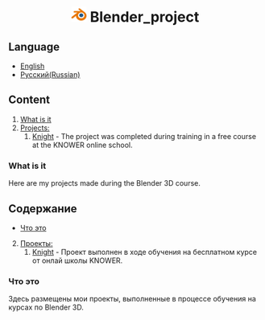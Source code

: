 <h1 align="center">
  <img src="https://github.com/devicons/devicon/blob/master/icons/blender/blender-original.svg" width="30px"/> Blender_project
</h1>

## Language
* [English](#Content)
* [Русский(Russian)](#Содержание)

## Content
1. [What is it](#What-is-it)
2. [Projects:](#Projects:)
    1. [Knight](#Knight) - The project was completed during training in a free course at the KNOWER online school.

### What is it
Here are my projects made during the Blender 3D course.

## Содержание
* [Что это](#Что-это)
2. [Проекты:](#Проекты:)
    1. [Knight](#Knight) - Проект выполнен в ходе обучения на бесплатном курсе от онлай школы KNOWER.

### Что это
Здесь размещены мои проекты, выполненные в процессе обучения на курсах по Blender 3D.
 
